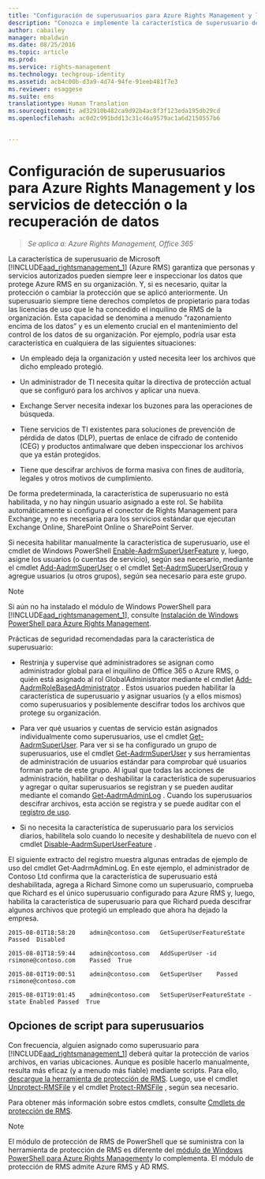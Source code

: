 ```yaml
---
title: "Configuración de superusuarios para Azure Rights Management y los servicios de detección o la recuperación de datos | Azure RMS"
description: "Conozca e implemente la característica de superusuario de Microsoft Azure RMS, para que personas y servicios autorizados siempre puedan leer e inspeccionar los datos que protege Azure RMS en su organización. Esta capacidad se denomina a menudo &quot;razonamiento encima de los datos&quot; y es un elemento crucial en el mantenimiento del control de los datos de su organización."
author: cabailey
manager: mbaldwin
ms.date: 08/25/2016
ms.topic: article
ms.prod: 
ms.service: rights-management
ms.technology: techgroup-identity
ms.assetid: acb4c00b-d3a9-4d74-94fe-91eeb481f7e3
ms.reviewer: esaggese
ms.suite: ems
translationtype: Human Translation
ms.sourcegitcommit: ad32910b482ca9d92b4ac8f3f123eda195db29cd
ms.openlocfilehash: ac0d2c991bdd13c31c46a9579ac1a6d2150557b6


---
```


# Configuración de superusuarios para Azure Rights Management y los servicios de detección o la recuperación de datos

>*Se aplica a: Azure Rights Management, Office 365*

La característica de superusuario de Microsoft [!INCLUDE[aad_rightsmanagement_1](../includes/aad_rightsmanagement_1_md.md)] (Azure RMS) garantiza que personas y servicios autorizados pueden siempre leer e inspeccionar los datos que protege Azure RMS en su organización. Y, si es necesario, quitar la protección o cambiar la protección que se aplicó anteriormente. Un superusuario siempre tiene derechos completos de propietario para todas las licencias de uso que le ha concedido el inquilino de RMS de la organización. Esta capacidad se denomina a menudo “razonamiento encima de los datos” y es un elemento crucial en el mantenimiento del control de los datos de su organización. Por ejemplo, podría usar esta característica en cualquiera de las siguientes situaciones:

-   Un empleado deja la organización y usted necesita leer los archivos que dicho empleado protegió.

-   Un administrador de TI necesita quitar la directiva de protección actual que se configuró para los archivos y aplicar una nueva.

-   Exchange Server necesita indexar los buzones para las operaciones de búsqueda.

-   Tiene servicios de TI existentes para soluciones de prevención de pérdida de datos (DLP), puertas de enlace de cifrado de contenido (CEG) y productos antimalware que deben inspeccionar los archivos que ya están protegidos.

-   Tiene que descifrar archivos de forma masiva con fines de auditoría, legales y otros motivos de cumplimiento.

De forma predeterminada, la característica de superusuario no está habilitada, y no hay ningún usuario asignado a este rol. Se habilita automáticamente si configura el conector de Rights Management para Exchange, y no es necesaria para los servicios estándar que ejecutan Exchange Online, SharePoint Online o SharePoint Server.

Si necesita habilitar manualmente la característica de superusuario, use el cmdlet de Windows PowerShell [Enable-AadrmSuperUserFeature](https://msdn.microsoft.com/library/azure/dn629400.aspx) y, luego, asigne los usuarios (o cuentas de servicio), según sea necesario, mediante el cmdlet [Add-AadrmSuperUser](https://msdn.microsoft.com/library/azure/dn629411.aspx) o el cmdlet [Set-AadrmSuperUserGroup](https://msdn.microsoft.com/library/azure/mt653943.aspx) y agregue usuarios (u otros grupos), según sea necesario para este grupo. 

> [!NOTE]
> Si aún no ha instalado el módulo de Windows PowerShell para [!INCLUDE[aad_rightsmanagement_1](../includes/aad_rightsmanagement_1_md.md)], consulte [Instalación de Windows PowerShell para Azure Rights Management](install-powershell.md).

Prácticas de seguridad recomendadas para la característica de superusuario:

-   Restrinja y supervise qué administradores se asignan como administrador global para el inquilino de Office 365 o Azure RMS, o quién está asignado al rol GlobalAdministrator mediante el cmdlet [Add-AadrmRoleBasedAdministrator](https://msdn.microsoft.com/library/azure/dn629417.aspx) . Estos usuarios pueden habilitar la característica de superusuario y asignar usuarios (y a ellos mismos) como superusuarios y posiblemente descifrar todos los archivos que protege su organización.

-   Para ver qué usuarios y cuentas de servicio están asignados individualmente como superusuarios, use el cmdlet [Get-AadrmSuperUser](https://msdn.microsoft.com/library/azure/dn629408.aspx). Para ver si se ha configurado un grupo de superusuarios, use el cmdlet [Get-AadrmSuperUser](https://msdn.microsoft.com/library/azure/mt653942.aspx) y sus herramientas de administración de usuarios estándar para comprobar qué usuarios forman parte de este grupo. Al igual que todas las acciones de administración, habilitar o deshabilitar la característica de superusuarios y agregar o quitar superusuarios se registran y se pueden auditar mediante el comando [Get-AadrmAdminLog](https://msdn.microsoft.com/library/azure/dn629430.aspx) . Cuando los superusuarios descifrar archivos, esta acción se registra y se puede auditar con el [registro de uso](log-analyze-usage.md).

-   Si no necesita la característica de superusuario para los servicios diarios, habilítela solo cuando lo necesite y deshabilítela de nuevo con el cmdlet [Disable-AadrmSuperUserFeature](https://msdn.microsoft.com/library/azure/dn629428.aspx) .

El siguiente extracto del registro muestra algunas entradas de ejemplo de uso del cmdlet Get-AadrmAdminLog. En este ejemplo, el administrador de Contoso Ltd confirma que la característica de superusuario está deshabilitada, agrega a Richard Simone como un superusuario, comprueba que Richard es el único superusuario configurado para Azure RMS y, luego, habilita la característica de superusuario para que Richard pueda descifrar algunos archivos que protegió un empleado que ahora ha dejado la empresa.

`2015-08-01T18:58:20    admin@contoso.com   GetSuperUserFeatureState    Passed  Disabled`

`2015-08-01T18:59:44    admin@contoso.com   AddSuperUser -id rsimone@contoso.com    Passed  True`

`2015-08-01T19:00:51    admin@contoso.com   GetSuperUser    Passed  rsimone@contoso.com`

`2015-08-01T19:01:45    admin@contoso.com   SetSuperUserFeatureState -state Enabled Passed  True`

## Opciones de script para superusuarios
Con frecuencia, alguien asignado como superusuario para [!INCLUDE[aad_rightsmanagement_1](../includes/aad_rightsmanagement_1_md.md)] deberá quitar la protección de varios archivos, en varias ubicaciones. Aunque es posible hacerlo manualmente, resulta más eficaz (y a menudo más fiable) mediante scripts. Para ello, [descargue la herramienta de protección de RMS](http://www.microsoft.com/en-us/download/details.aspx?id=47256). Luego, use el cmdlet  [Unprotect-RMSFile](https://msdn.microsoft.com/library/azure/mt433200.aspx) y el cmdlet [Protect-RMSFile](https://msdn.microsoft.com/library/azure/mt433201.aspx) , según sea necesario.

Para obtener más información sobre estos cmdlets, consulte [Cmdlets de protección de RMS](https://msdn.microsoft.com/library/azure/mt433195.aspx).

> [!NOTE]
> El módulo de protección de RMS de PowerShell que se suministra con la herramienta de protección de RMS es diferente del [módulo de Windows PowerShell para Azure Rights Management](administer-powershell.md)y lo complementa. El módulo de protección de RMS admite Azure RMS y AD RMS.





<!--HONumber=Aug16_HO4-->


